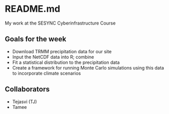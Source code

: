 # README.md

My work at the SESYNC Cyberinfrastructure Course

## Goals for the week

- Download TRMM precipitation data for our site
- Input the NetCDF data into R; combine
- Fit a statistical distribution to the precipitation data
- Create a framework for running Monte Carlo simulations using this data to    incorporate climate scenarios

## Collaborators
- Tejasvi (TJ)
- Tamee


